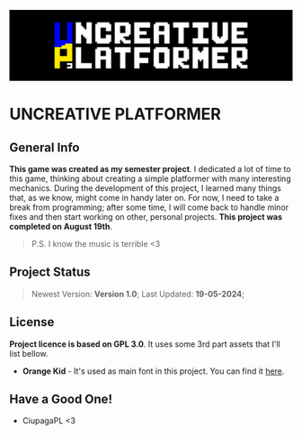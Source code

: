 ![Logo](https://github.com/CiupagaPL/Uncreative_Platformer/blob/main/Sprites/Title_Alt.png)
# UNCREATIVE PLATFORMER

## General Info
**This game was created as my semester project**.
I dedicated a lot of time to this game, thinking about creating a simple platformer with many interesting mechanics.
During the development of this project, I learned many things that, as we know, might come in handy later on.
For now, I need to take a break from programming; after some time, I will come back to handle minor fixes and then start working on other, personal projects.
**This project was completed on August 19th**.
> P.S. I know the music is terrible <3

## Project Status
> Newest Version: **Version 1.0**;
> Last Updated: **19-05-2024**;

## License
**Project licence is based on GPL 3.0**. It uses some 3rd part assets that I'll list bellow.
- **Orange Kid** - It's used as main font in this project. You can find it [here](https://www.1001fonts.com/orange-kid-font.html).

## Have a Good One!
- CiupagaPL <3

